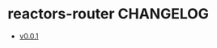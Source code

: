 reactors-router CHANGELOG
===

- [v0.0.1](https://github.com/co2-git/reactors-router/milestones/v0.0.1)
